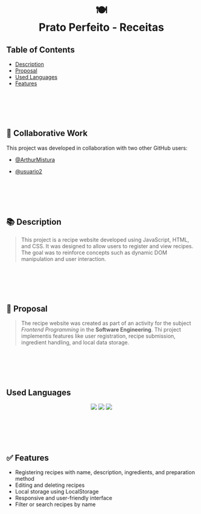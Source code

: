 <h1 align="center">
    🍽️<br>Prato Perfeito - Receitas
</h1>

## Table of Contents
  * [Description](#description)
  * [Proposal](#proposal)
  * [Used Languages](#used-languages)
  * [Features](#features)

<br><br><br><br>
## 🤝 Collaborative Work
This project was developed in collaboration with two other GitHub users:

- [@ArthurMistura](https://github.com/ArthurMistura)
- [@usuario2](https://github.com/usuario2)

  <br><br><br><br>

<a name="description"></a>
## 📚 Description
> This project is a recipe website developed using JavaScript, HTML, and CSS. It was designed to allow users to register and view recipes. The goal was to reinforce concepts such as dynamic DOM manipulation and user interaction.

<br><br><br><br>

<a name="proposal"></a>
## 📑 Proposal
> The recipe website was created as part of an activity for the subject *Frontend Programming* in the **Software Engineering**. Thi project implementis features like user registration, recipe submission, ingredient handling, and local data storage.

<br><br><br><br>

<a name="used-languages"></a>
## Used Languages
<p align="center">
    <img src="https://img.shields.io/badge/HTML5-E34F26?style=for-the-badge&logo=html5&logoColor=white" />
    <img src="https://img.shields.io/badge/CSS-239120?&style=for-the-badge&logo=css3&logoColor=white" />
    <img src="https://img.shields.io/badge/JavaScript-F7DF1E?style=for-the-badge&logo=javascript&logoColor=black" />
</p>

<br><br><br><br>

<a name="features"></a>
## ✅ Features
- Registering recipes with name, description, ingredients, and preparation method
- Editing and deleting recipes
- Local storage using LocalStorage
- Responsive and user-friendly interface
- Filter or search recipes by name

<br><br><br><br>


